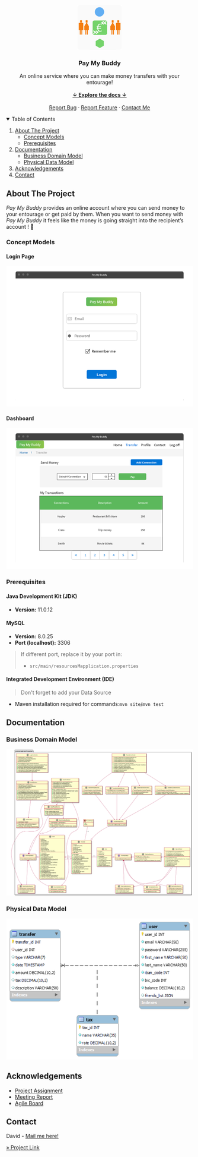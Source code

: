<!-- PROJECT LOGO -->
<br />
<p align="center">
    <img src="docs/app/logo.png" alt="Logo" width="120" height="120">

<h3 align="center">Pay My Buddy</h3>

  <p align="center">
    An online service where you can make money transfers with your entourage!
    <br />
    <br />
    <a href="#summary"><strong>↓ Explore the docs ↓</strong></a>
    <br />
    <br />
    <a href="https://github.com/d2680807/openclassrooms_6th-project_money-transfer-system/issues">Report Bug</a>
    ·
    <a href="https://github.com/d2680807/openclassrooms_6th-project_money-transfer-system/issues">Report Feature</a>
    ·
    <a href="mailto:rocambin@gmail.com">Contact Me</a>
  </p>
</p>



<!-- TABLE OF CONTENTS -->
<details open="open">
<summary id="summary">Table of Contents</summary>
  <ol>
    <li>
        <a href="#about-the-project">About The Project</a>
        <ul>
            <li><a href="#documentation">Concept Models</a></li>
            <li><a href="#prerequisites">Prerequisites</a></li>        
        </ul>
    </li>
    <li>
      <a href="#documentation">Documentation</a>
      <ul>
        <li><a href="#documentation">Business Domain Model</a></li>
        <li><a href="#documentation">Physical Data Model</a></li>
      </ul>
    </li>
    <li><a href="#acknowledgements">Acknowledgements</a></li>
    <li><a href="#contact">Contact</a></li>
  </ol>
</details>



<!-- ABOUT THE PROJECT -->

## About The Project

<p id="about-the-project"></p>

*Pay My Buddy* provides an online account where you can send money to your entourage or get paid by them. When you want to
send money with *Pay My Buddy* it feels like the money is going straight into the recipient’s account ! 🎉

### Concept Models

#### Login Page

[![Maquette 001][model-001]](#)

#### Dashboard

[![Maquette 002][model-002]](#)

<p id="prerequisites"></p>

### Prerequisites

#### Java Development Kit (JDK)

- **Version:** 11.0.12

#### MySQL

- **Version:** 8.0.25
- **Port (localhost):** 3306

> If different port, replace it by your port in:
> 
> * `src/main/resourcesMapplication.properties`

#### Integrated Development Environment (IDE)

> Don't forget to add your  Data Source

- Maven installation required for commands:`mvn site`/`mvn test`

<!-- DOCUMENTATION -->

## Documentation

<p id="documentation"></p>

### Business Domain Model

[![Business Domain Model][doc-001]](https://github.com/s2680854/openclassrooms_6th-project_money-transfer-system/blob/develop/docs/data-model/1-functions.png)

### Physical Data Model

[![Physical Data Model][doc-002]](https://github.com/s2680854/openclassrooms_6th-project_money-transfer-system/blob/develop/docs/data-model/2-data.png)

<!-- ACKNOWLEDGEMENTS -->

## Acknowledgements

<p id="acknowledgements"></p>

* [Project Assignment](https://openclassrooms.com/fr/paths/191/projects/740/assignment)
* [Meeting Report](https://s3-eu-west-1.amazonaws.com/course.oc-static.com/projects/DAJava_P6/Compte+rendu+de+re%CC%81union.pdf)
* [Agile Board](https://trello.com/b/kaACWvrf/appli-de-transfert-dargent)

<!-- CONTACT -->

## Contact

<p id="contact"></p>

David - [Mail me here!](mailto:rocambin@gmail.com)

[» Project Link](https://github.com/d2680807/openclassrooms_6th-project_money-transfer-system)

<!-- MARKDOWN LINKS & IMAGES -->
<!-- https://www.markdownguide.org/basic-syntax/#reference-style-links -->

[model-001]: docs/app/login-page.png

[model-002]: docs/app/home-page.png

[doc-001]: docs/data-model/1-functions.png

[doc-002]: docs/data-model/2-data.png
